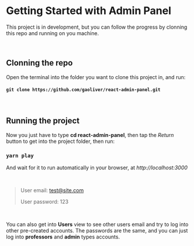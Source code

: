 # Getting Started with Admin Panel

This project is in development, but you can follow the progress by clonning this repo and running on you machine.

<br />

## Clonning the repo
Open the terminal into the folder you want to clone this project in, and run:

#### `git clone https://github.com/gaoliver/react-admin-panel.git`

<br />

## Running the project
Now you just have to type **cd react-admin-panel**, then tap the *Return* button to get into the project folder, then run:

### `yarn play`

And wait for it to run automatically in your browser, at *http://localhost:3000*

<br />

> User email: test@site.com
>
> User password: 123

<br />

You can also get into **Users** view to see other users email and try to log into other pre-created accounts. The passwords are the same, and you can just log into **professors** and **admin** types accounts.
